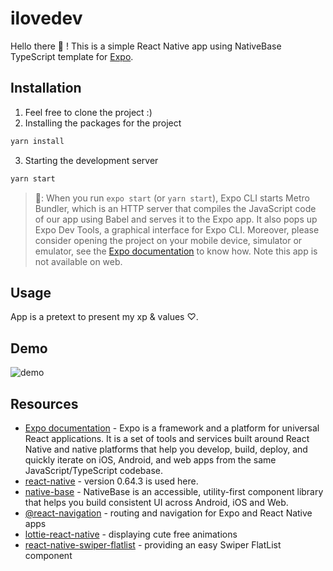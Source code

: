 # ilovedev

Hello there 👋 ! This is a simple React Native app using NativeBase TypeScript template for [Expo](https://docs.expo.io/).

## Installation

1. Feel free to clone the project :)
2. Installing the packages for the project
```sh
yarn install
```
3. Starting the development server
```sh
yarn start
```
> 👀: When you run `expo start` (or `yarn start`), Expo CLI starts Metro Bundler, which is an HTTP server that compiles the JavaScript code of our app using Babel and serves it to the Expo app. It also pops up Expo Dev Tools, a graphical interface for Expo CLI. Moreover, please consider opening the project on your mobile device, simulator or emulator, see the [Expo documentation](https://docs.expo.dev/get-started/create-a-new-app/#opening-the-app-on-your-phonetablet) to know how. Note this app is not available on web. 

## Usage

App is a pretext to present my xp & values ♡.

## Demo

![demo](assets/demo.gif)

## Resources

- [Expo documentation](https://docs.expo.io/) - Expo is a framework and a platform for universal React applications. It is a set of tools and services built around React Native and native platforms that help you develop, build, deploy, and quickly iterate on iOS, Android, and web apps from the same JavaScript/TypeScript codebase.
- [react-native](https://reactnative.dev/) - version 0.64.3 is used here.
- [native-base](https://nativebase.io/) - NativeBase is an accessible, utility-first component library that helps you build consistent UI across Android, iOS and Web.
- [@react-navigation](https://reactnavigation.org/) - routing and navigation for Expo and React Native apps
- [lottie-react-native](https://github.com/lottie-react-native/lottie-react-native) - displaying cute free animations
- [react-native-swiper-flatlist](https://github.com/gusgard/react-native-swiper-flatlist) - providing an easy Swiper FlatList component
